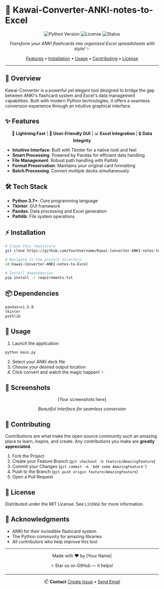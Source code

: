

# 🎯 Kawai-Converter-ANKI-notes-to-Excel

<div align="center">

![Python Version](https://img.shields.io/badge/python-3.7%2B-blue.svg)
![License](https://img.shields.io/badge/license-MIT-green.svg)
![Status](https://img.shields.io/badge/status-active-success.svg)

*Transform your ANKI flashcards into organized Excel spreadsheets with style!* ✨

[Features](#features) • [Installation](#installation) • [Usage](#usage) • [Contributing](#contributing) • [License](#license)

</div>

---

## 🌟 Overview

Kawai-Converter is a powerful yet elegant tool designed to bridge the gap between ANKI's flashcard system and Excel's data management capabilities. Built with modern Python technologies, it offers a seamless conversion experience through an intuitive graphical interface.

## ✨ Features

<div align="center">

🚀 **Lightning Fast** | 🎨 **User-Friendly GUI** | 📊 **Excel Integration** | 🔒 **Data Integrity**

</div>

- **Intuitive Interface**: Built with Tkinter for a native look and feel
- **Smart Processing**: Powered by Pandas for efficient data handling
- **File Management**: Robust path handling with Pathlib
- **Format Preservation**: Maintains your original card formatting
- **Batch Processing**: Convert multiple decks simultaneously

## 🛠️ Tech Stack

- **Python 3.7+**: Core programming language
- **Tkinter**: GUI framework
- **Pandas**: Data processing and Excel generation
- **Pathlib**: File system operations

## ⚡ Installation

```bash
# Clone this repository
git clone https://github.com/YourUsername/Kawai-Converter-ANKI-notes-to-Excel.git

# Navigate to the project directory
cd Kawai-Converter-ANKI-notes-to-Excel

# Install dependencies
pip install -r requirements.txt
```

## 📦 Dependencies

```txt
pandas>=1.5.0
tkinter
pathlib
```

## 🚀 Usage

1. Launch the application:
```bash
python main.py
```

2. Select your ANKI deck file
3. Choose your desired output location
4. Click convert and watch the magic happen! ✨

## 📸 Screenshots

<div align="center">
[Your screenshots here]

*Beautiful interface for seamless conversion*
</div>

## 🤝 Contributing

Contributions are what make the open-source community such an amazing place to learn, inspire, and create. Any contributions you make are **greatly appreciated**.

1. Fork the Project
2. Create your Feature Branch (`git checkout -b feature/AmazingFeature`)
3. Commit your Changes (`git commit -m 'Add some AmazingFeature'`)
4. Push to the Branch (`git push origin feature/AmazingFeature`)
5. Open a Pull Request

## 📝 License

Distributed under the MIT License. See `LICENSE` for more information.

## 🎉 Acknowledgments

- ANKI for their incredible flashcard system
- The Python community for amazing libraries
- All contributors who help improve this tool

---

<div align="center">

Made with ❤️ by [Your Name]

⭐ Star us on GitHub — it helps!

</div>

---

<div align="center">

📫 **Contact**
[Create Issue](https://github.com/YourUsername/Kawai-Converter-ANKI-notes-to-Excel/issues) • [Send Email](mailto:your.email@example.com)

</div>
